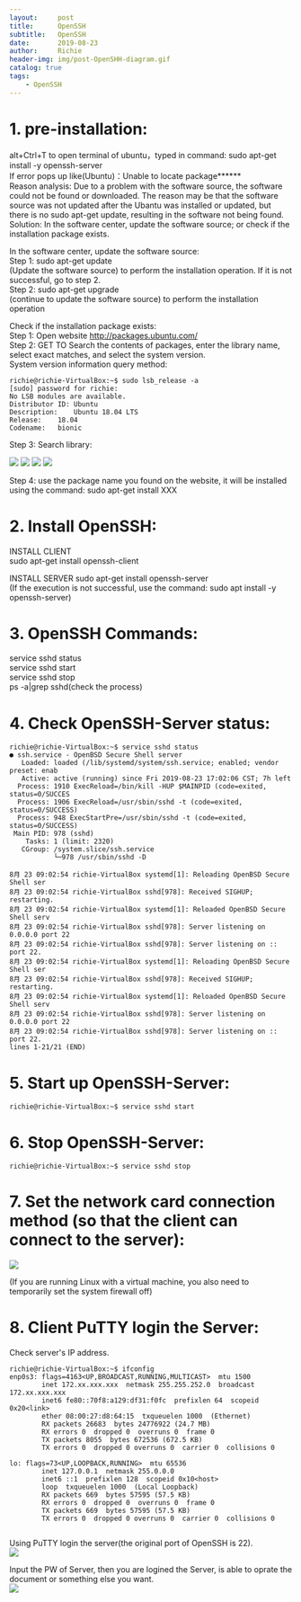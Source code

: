 ```yaml
---
layout:     post
title:      OpenSSH
subtitle:   OpenSSH
date:       2019-08-23
author:     Richie
header-img: img/post-OpenSHH-diagram.gif
catalog: true
tags:
    - OpenSSH
---
```





# 1.	pre-installation:

alt+Ctrl+T to open terminal of ubuntu，typed in command: sudo apt-get install -y openssh-server   
If error pops up like(Ubuntu)：Unable to locate package******  
Reason analysis: Due to a problem with the software source, the software could not be found or downloaded. The reason may be that the software source was not updated after the Ubantu was installed or updated, but there is no sudo apt-get update, resulting in the software not being found.  
Solution: In the software center, update the software source; or check if the installation package exists.  

In the software center, update the software source:   
Step 1: sudo apt-get update   
(Update the software source) to perform the installation operation. If it is not successful, go to step 2.  
Step 2: sudo apt-get upgrade   
(continue to update the software source) to perform the installation operation  

Check if the installation package exists:  
Step 1: Open website http://packages.ubuntu.com/  
Step 2: GET TO Search the contents of packages, enter the library name, select exact matches, and select the system version.  
        System version information query method:  
```
richie@richie-VirtualBox:~$ sudo lsb_release -a  
[sudo] password for richie:   
No LSB modules are available.  
Distributor ID:	Ubuntu  
Description:	Ubuntu 18.04 LTS  
Release:	18.04
Codename:	bionic

```
Step 3: Search library:  

![](https://github.com/yuancanqin/yuancanqin.github.io/blob/master/img/post-OpenSSH-1.jpg?raw=true)
![](https://github.com/yuancanqin/yuancanqin.github.io/blob/master/img/post-OpenSSH-2.jpg?raw=true)
![](https://github.com/yuancanqin/yuancanqin.github.io/blob/master/img/post-OpenSSH-3.jpg?raw=true)
![](https://github.com/yuancanqin/yuancanqin.github.io/blob/master/img/post-OpenSSH-4.jpg?raw=true)

Step 4: use the package name you found on the website, it will be installed using the command: sudo apt-get install XXX  


# 2.	Install OpenSSH:
INSTALL CLIENT  
sudo apt-get install openssh-client  

INSTALL SERVER 
sudo apt-get install openssh-server  
(If the execution is not successful, use the command: sudo apt install -y openssh-server)  


# 3.	 OpenSSH Commands:  
service sshd status  
service sshd start  
service sshd stop  
ps -a|grep sshd(check the process)    

# 4.	 Check OpenSSH-Server status:  
```
richie@richie-VirtualBox:~$ service sshd status  
● ssh.service - OpenBSD Secure Shell server
   Loaded: loaded (/lib/systemd/system/ssh.service; enabled; vendor preset: enab
   Active: active (running) since Fri 2019-08-23 17:02:06 CST; 7h left
  Process: 1910 ExecReload=/bin/kill -HUP $MAINPID (code=exited, status=0/SUCCES
  Process: 1906 ExecReload=/usr/sbin/sshd -t (code=exited, status=0/SUCCESS)
  Process: 948 ExecStartPre=/usr/sbin/sshd -t (code=exited, status=0/SUCCESS)
 Main PID: 978 (sshd)
    Tasks: 1 (limit: 2320)
   CGroup: /system.slice/ssh.service
           └─978 /usr/sbin/sshd -D

8月 23 09:02:54 richie-VirtualBox systemd[1]: Reloading OpenBSD Secure Shell ser
8月 23 09:02:54 richie-VirtualBox sshd[978]: Received SIGHUP; restarting.
8月 23 09:02:54 richie-VirtualBox systemd[1]: Reloaded OpenBSD Secure Shell serv
8月 23 09:02:54 richie-VirtualBox sshd[978]: Server listening on 0.0.0.0 port 22
8月 23 09:02:54 richie-VirtualBox sshd[978]: Server listening on :: port 22.
8月 23 09:02:54 richie-VirtualBox systemd[1]: Reloading OpenBSD Secure Shell ser
8月 23 09:02:54 richie-VirtualBox sshd[978]: Received SIGHUP; restarting.
8月 23 09:02:54 richie-VirtualBox systemd[1]: Reloaded OpenBSD Secure Shell serv
8月 23 09:02:54 richie-VirtualBox sshd[978]: Server listening on 0.0.0.0 port 22
8月 23 09:02:54 richie-VirtualBox sshd[978]: Server listening on :: port 22.
lines 1-21/21 (END)

```


# 5.	 Start up OpenSSH-Server:  
```
richie@richie-VirtualBox:~$ service sshd start  

```


# 6.	 Stop OpenSSH-Server:  
```
richie@richie-VirtualBox:~$ service sshd stop  

```


# 7.	 Set the network card connection method (so that the client can connect to the server):
![](https://github.com/yuancanqin/yuancanqin.github.io/blob/master/img/post-OpenSSH-5.jpg?raw=true)

(If you are running Linux with a virtual machine, you also need to temporarily set the system firewall off)  


# 8.	Client PuTTY login the Server:
Check server's IP address.  
```
richie@richie-VirtualBox:~$ ifconfig
enp0s3: flags=4163<UP,BROADCAST,RUNNING,MULTICAST>  mtu 1500
        inet 172.xx.xxx.xxx  netmask 255.255.252.0  broadcast 172.xx.xxx.xxx
        inet6 fe80::70f8:a129:df31:f0fc  prefixlen 64  scopeid 0x20<link>
        ether 08:00:27:d8:64:15  txqueuelen 1000  (Ethernet)
        RX packets 26683  bytes 24776922 (24.7 MB)
        RX errors 0  dropped 0  overruns 0  frame 0
        TX packets 8055  bytes 672536 (672.5 KB)
        TX errors 0  dropped 0 overruns 0  carrier 0  collisions 0

lo: flags=73<UP,LOOPBACK,RUNNING>  mtu 65536
        inet 127.0.0.1  netmask 255.0.0.0
        inet6 ::1  prefixlen 128  scopeid 0x10<host>
        loop  txqueuelen 1000  (Local Loopback)
        RX packets 669  bytes 57595 (57.5 KB)
        RX errors 0  dropped 0  overruns 0  frame 0
        TX packets 669  bytes 57595 (57.5 KB)
        TX errors 0  dropped 0 overruns 0  carrier 0  collisions 0


```
Using PuTTY login the server(the original port of OpenSSH is 22).  
![](https://github.com/yuancanqin/yuancanqin.github.io/blob/master/img/post-OpenSSH-6.jpg?raw=true)

Input the PW of Server, then you are logined the Server, is able to oprate the document or something else you want.  
![](https://github.com/yuancanqin/yuancanqin.github.io/blob/master/img/post-OpenSSH-7.jpg?raw=true)




